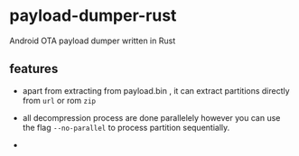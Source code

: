# payload-dumper-rust
Android OTA payload dumper written in Rust


## features
- apart from extracting from payload.bin , it can extract partitions directly from `url` or rom `zip`

- all decompression process are done parallelely however you can use the flag `--no-parallel` to process partition sequentially.
- 
